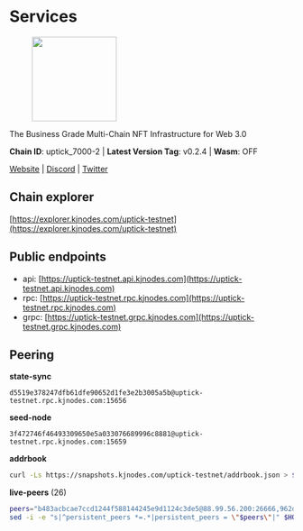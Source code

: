 # Services

<figure><img src="https://raw.githubusercontent.com/kj89/testnet_manuals/main/pingpub/logos/uptick.png" width="150" alt=""><figcaption></figcaption></figure>

The Business Grade Multi-Chain NFT Infrastructure for Web 3.0

**Chain ID**: uptick_7000-2 | **Latest Version Tag**: v0.2.4 | **Wasm**: OFF

[Website](https://uptick.network) | [Discord](https://discord.gg/UzeHS7fu5H) | [Twitter](https://twitter.com/uptickproject)




## Chain explorer
[https://explorer.kjnodes.com/uptick-testnet](https://explorer.kjnodes.com/uptick-testnet)

## Public endpoints

* api: [https://uptick-testnet.api.kjnodes.com](https://uptick-testnet.api.kjnodes.com)
* rpc: [https://uptick-testnet.rpc.kjnodes.com](https://uptick-testnet.rpc.kjnodes.com)
* grpc: [https://uptick-testnet.grpc.kjnodes.com](https://uptick-testnet.grpc.kjnodes.com)

## Peering

**state-sync**

```text
d5519e378247dfb61dfe90652d1fe3e2b3005a5b@uptick-testnet.rpc.kjnodes.com:15656
```

**seed-node**

```text
3f472746f46493309650e5a033076689996c8881@uptick-testnet.rpc.kjnodes.com:15659
```

**addrbook**
```bash
curl -Ls https://snapshots.kjnodes.com/uptick-testnet/addrbook.json > $HOME/.uptickd/config/addrbook.json
```

**live-peers** (26)
```bash
peers="b483acbcae7ccd1244f588144245e9d1124c3de5@88.99.56.200:26666,962d620d21ce5caba3e765501dd9b309cfac234f@78.31.64.11:26356,d8777278648d8fc93800692a8b96a7f104df4f9a@194.163.135.127:26656,eb5a3112a64944e2bd701ff8aa99ab95209c6310@185.198.27.110:26656,8096fef589ead4cd3a1aef83110b0241e63d5747@38.242.239.25:26656,0105e6bcc1d69031d27817110050319446101362@65.108.197.178:31656,07df6fd3f41c4bda761931831439ab248eb3dae4@91.223.3.190:55056,6b5375296e81501b0db0a34a7a04f39520400214@65.108.45.200:27565,b1f4cbece3a83ea55ba28a50281eaa3af9119cd4@65.21.129.95:21256,0afb5ce897e69eec34fb32bf87f4a2f93f79e0b3@65.109.65.210:30656,70c19420bb2d40c5a6c3466c69ead6e0877b9cc7@45.85.250.108:26656,d5519e378247dfb61dfe90652d1fe3e2b3005a5b@65.109.68.190:15656,6af07daddb8a57c01d05d8c0894f8293a41090d0@185.245.183.122:26656,b14b4e3a46180eccf00d816aed5338db925e2237@185.225.191.149:26656,7a4f1c0baa2ff31c02163fb658c4eb8d119193c7@95.214.52.173:26656,b9e0210809b9dfc9cd299c6e83116d7fa45c6e27@65.109.68.93:46656,f06b6a57001440bf3507ba2f09a3010f6d50080b@135.181.133.37:29656,883d6557bef1bae68c4fb569078caf0cf4c45bdd@142.132.202.50:26651,af5262526a0800a29a0a7194e1488a9fa62d0005@195.3.223.208:26656,2763c95b0c9b0b31c312b06d6ae6887968fb9830@194.163.154.224:26656,2298edffe9306e4d9370233c1d29dab567829095@144.91.78.28:26656,3666c65e99775b8149396fd5c781dec6a29fb13b@75.119.144.48:31656,75f90b4070eab7a20dc60974c85069389c77d89d@38.242.239.27:26656,3cffe20d473b0bd4451d330da8b741b5d42dcb44@65.21.131.215:26666,db09e85b73c4be1cab07f41422912ccad2aa5744@185.198.27.109:15656,5368bc0c12a7bfd9d69ba192b06f2be97d28e7ef@185.239.209.56:31656"
sed -i -e "s|^persistent_peers *=.*|persistent_peers = \"$peers\"|" $HOME/.uptickd/config/config.toml
```
